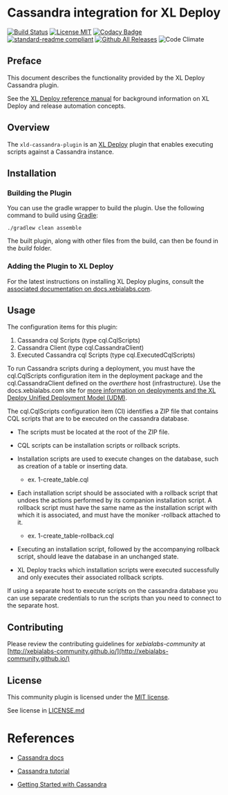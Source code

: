 # Cassandra integration for XL Deploy

[![Build Status](https://travis-ci.org/xebialabs-community/xld-cassandra-plugin.svg?branch=master)](https://travis-ci.org/xebialabs-community/xld-cassandra-plugin)
[![License MIT][license-image]][license-url]
[![Codacy Badge](https://api.codacy.com/project/badge/Grade/5f957265a4434e698d8d2fbd59e3c27f)](https://www.codacy.com/gh/xebialabs-community/xld-cassandra-plugin?utm_source=github.com&amp;utm_medium=referral&amp;utm_content=xebialabs-community/xld-cassandra-plugin&amp;utm_campaign=Badge_Grade)
[![standard-readme compliant](https://img.shields.io/badge/readme%20style-standard-blue.svg)](https://github.com/RichardLitt/standard-readme)
[![Github All Releases](https://img.shields.io/github/downloads/xebialabs-community/xld-cassandra-plugin/total.svg)]()
![Code Climate](https://codeclimate.com/github/xebialabs-community/xld-cassandra-plugin/badges/gpa.svg)


## Preface

This document describes the functionality provided by the XL Deploy Cassandra plugin.

See the [XL Deploy reference manual](https://docs.xebialabs.com/xl-Deploy) for background information on XL Deploy and release automation concepts.

## Overview

The `xld-cassandra-plugin` is an [XL Deploy](https://docs.xebialabs.com/v.9.5/xl-deploy) plugin that enables executing scripts against a Cassandra instance.

## Installation

### Building the Plugin

You can use the gradle wrapper to build the plugin. Use the following command to build
using [Gradle](https://gradle.org/):

```
./gradlew clean assemble

```
The built plugin, along with other files from the build, can then be found in the _build_ folder.

### Adding the Plugin to XL Deploy

For the latest instructions on installing XL Deploy plugins, consult the [associated documentation on docs.xebialabs.com](https://docs.xebialabs.com/xl-deploy/how-to/install-or-remove-xl-deploy-plugins.html).

## Usage

The configuration items for this plugin:
1. Cassandra cql Scripts (type cql.CqlScripts)
2. Cassandra Client (type cql.CassandraClient)
3. Executed Cassandra cql Scripts (type cql.ExecutedCqlScripts)

To run Cassandra scripts during a deployment, you must have the cql.CqlScripts configuration item in the deployment package and the cql.CassandraClient defined on the _overthere_ host (infrastructure).  Use the docs.xebialabs.com site for [more information on deployments and the XL Deploy Unified Deployment Model (UDM)](https://docs.xebialabs.com/xl-deploy/concept/deployment-overview-and-unified-deployment-model.html).

The cql.CqlScripts configuration item (CI) identifies a ZIP file that contains CQL scripts that are to be executed on the cassandra database.

* The scripts must be located at the root of the ZIP file.

* CQL scripts can be installation scripts or rollback scripts.

* Installation scripts are used to execute changes on the database, such as creation of a table or inserting data.
  * ex. 1-create_table.cql


* Each installation script should be associated with a rollback script that undoes the actions performed by its companion installation script. A rollback script must have the same name as the installation script with which it is associated, and must have the moniker -rollback attached to it.

  * ex. 1-create_table-rollback.cql


* Executing an installation script, followed by the accompanying rollback script, should leave the database in an unchanged state.

* XL Deploy tracks which installation scripts were executed successfully and only executes their associated rollback scripts.

If using a separate host to execute scripts on the cassandra database you can use separate credentials to run the scripts than you need to connect to the separate host.

## Contributing

Please review the contributing guidelines for _xebialabs-community_ at [http://xebialabs-community.github.io/](http://xebialabs-community.github.io/)

## License

This community plugin is licensed under the [MIT license][license-url].

See license in [LICENSE.md](LICENSE.md)

[license-image]: https://img.shields.io/badge/license-MIT-yellow.svg
[license-url]: https://opensource.org/licenses/MIT

# References #
* [Cassandra docs](http://cassandra.apache.org/doc/)

* [Cassandra tutorial](https://www.tutorialspoint.com/cassandra/cassandra_create_table.htm)

* [Getting Started with Cassandra](https://www.datastax.com/blog/2012/01/getting-started-apache-cassandra)
